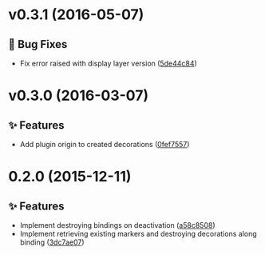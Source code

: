 <a name="v0.3.1"></a>
# v0.3.1 (2016-05-07)

## :bug: Bug Fixes

- Fix error raised with display layer version ([5de44c84](https://github.com/atom-minimap/minimap-bookmarks/commit/5de44c844a67c73380c6b71c1f9eebb4da3b518a))


<a name="v0.3.0"></a>
# v0.3.0 (2016-03-07)

## :sparkles: Features

- Add plugin origin to created decorations ([0fef7557](https://github.com/atom-minimap/minimap-bookmarks/commit/0fef7557095d1c9f8a3dba00012ae6a7949aa7aa))

<a name="0.2.0"></a>
# 0.2.0 (2015-12-11)

## :sparkles: Features

- Implement destroying bindings on deactivation ([a58c8508](https://github.com/atom-minimap/minimap-bookmarks/commit/a58c8508dcf1e7e65bb1f86d6e07bb1639a26f9d))
- Implement retrieving existing markers and destroying decorations along binding ([3dc7ae07](https://github.com/atom-minimap/minimap-bookmarks/commit/3dc7ae07d6179be70fc823c953c68cb8e0c986ff))
